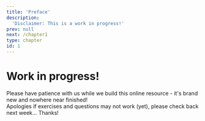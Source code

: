 ```yaml
---
title: 'Preface'
description:
  'Disclaimer: This is a work in progress!'
prev: null
next: /chapter1
type: chapter
id: 1
---
```


<exercise id="1" title="Preface">

# Work in progress!

Please have patience with us while we build this online resource - it's brand new and nowhere near finished!    
Apologies if exercises and questions may not work (yet), please check back next week...
Thanks!
